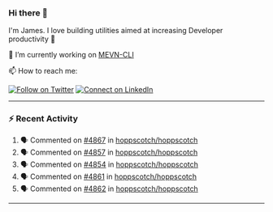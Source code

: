 ### Hi there 👋

I'm James. I love building utilities aimed at increasing Developer productivity :raised_hands: 

🔭 I’m currently working on [MEVN-CLI](https://github.com/madlabsinc/mevn-cli)

📫 How to reach me:

[![Follow on Twitter](https://img.shields.io/badge/--twitter?label=Twitter&logo=Twitter&style=social)](https://twitter.com/james_madhacks) [![Connect on LinkedIn](https://img.shields.io/badge/--linkedin?label=LinkedIn&logo=LinkedIn&style=social)](https://www.linkedin.com/in/jamesgeorge007)

---

### :zap: Recent Activity

<!--START_SECTION:activity-->
1. 🗣 Commented on [#4867](https://github.com/hoppscotch/hoppscotch/pull/4867#issuecomment-2715231803) in [hoppscotch/hoppscotch](https://github.com/hoppscotch/hoppscotch)
2. 🗣 Commented on [#4857](https://github.com/hoppscotch/hoppscotch/issues/4857#issuecomment-2713647277) in [hoppscotch/hoppscotch](https://github.com/hoppscotch/hoppscotch)
3. 🗣 Commented on [#4854](https://github.com/hoppscotch/hoppscotch/issues/4854#issuecomment-2713644428) in [hoppscotch/hoppscotch](https://github.com/hoppscotch/hoppscotch)
4. 🗣 Commented on [#4861](https://github.com/hoppscotch/hoppscotch/issues/4861#issuecomment-2713643182) in [hoppscotch/hoppscotch](https://github.com/hoppscotch/hoppscotch)
5. 🗣 Commented on [#4862](https://github.com/hoppscotch/hoppscotch/issues/4862#issuecomment-2713641626) in [hoppscotch/hoppscotch](https://github.com/hoppscotch/hoppscotch)
<!--END_SECTION:activity-->

---

<!--
**jamesgeorge007/jamesgeorge007** is a ✨ _special_ ✨ repository because its `README.md` (this file) appears on your GitHub profile.

Here are some ideas to get you started:

- 🌱 I’m currently learning ...
- 👯 I’m looking to collaborate on ...
- 🤔 I’m looking for help with ...
- 💬 Ask me about ...
- 😄 Pronouns: ...
- ⚡ Fun fact: ...
-->
